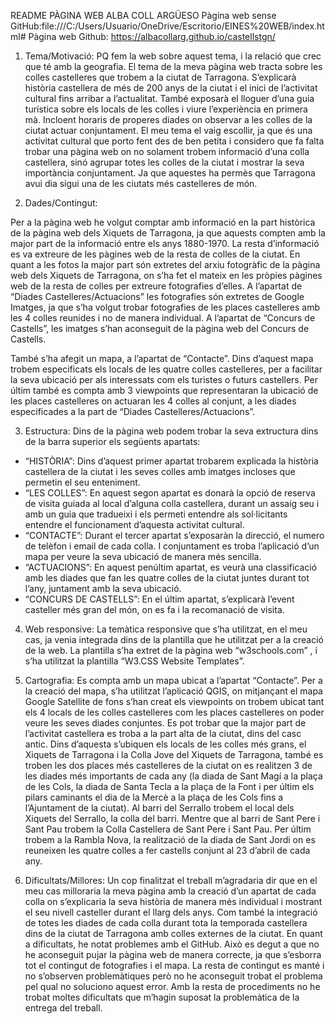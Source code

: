 README PÀGINA WEB ALBA COLL ARGÜESO
Pàgina web sense GitHub:file:///C:/Users/Usuario/OneDrive/Escritorio/EINES%20WEB/index.html# 
Pàgina web Github: https://albacollarg.github.io/castellstgn/ 

1.	Tema/Motivació:
PQ fem la web sobre aquest tema, i la relació que crec que té amb la geografia.
El tema de la meva pàgina web tracta sobre les colles castelleres que trobem a la ciutat de Tarragona. S’explicarà història castellera de més de 200 anys de la ciutat i el inici de l’activitat cultural fins arribar a l’actualitat. També exposarà el lloguer d’una guia turística sobre els locals de les colles i viure l’experiència en primera mà. Incloent horaris de properes diades on observar a les colles de la ciutat actuar conjuntament. 
El meu tema el vaig escollir, ja que és una activitat cultural que porto fent des de ben petita i considero que fa falta trobar una pàgina web on no solament trobem informació d’una colla castellera, sinó agrupar totes les colles de la ciutat i mostrar la seva importància conjuntament. Ja que aquestes ha permès que Tarragona avui dia sigui una de les ciutats més castelleres de món.

2.	Dades/Contingut:

Per a la pàgina web he volgut comptar amb informació en la part històrica de la pàgina web dels Xiquets de Tarragona, ja que aquests compten amb la major part de la informació entre els anys 1880-1970. La resta d’informació es va extreure de les pàgines web de la resta de colles de la ciutat.
En quant a les fotos la major part són extretes del arxiu fotogràfic de la pàgina web dels Xiquets de Tarragona, on s’ha fet el mateix en les pròpies pàgines web de la resta de colles per extreure fotografies d’elles. 
A l’apartat de “Diades Castelleres/Actuacions” les fotografies són extretes de Google Imatges, ja que s’ha volgut trobar fotografies de les places castelleres amb les 4 colles reunides i no de manera individual.
A l’apartat de “Concurs de Castells”, les imatges s’han aconseguit de la pàgina web del Concurs de Castells. 

També s’ha afegit un mapa, a l’apartat de “Contacte”. Dins d’aquest mapa trobem especificats els locals de les quatre colles castelleres, per a facilitar la seva ubicació per als interessats com els turistes o futurs castellers. Per últim també es compta amb 3 viewpoints que representaran la ubicació de les places castelleres on actuaran les 4 colles al conjunt, a les diades especificades a la part de “Diades Castelleres/Actuacions”.

3.	Estructura:
Dins de la pàgina web podem trobar la seva extructura dins de la barra superior els següents apartats:
-	“HISTÒRIA”: Dins d’aquest primer apartat trobarem explicada la història castellera de la ciutat i les seves colles amb imatges incloses que permetin el seu enteniment.
-	“LES COLLES”: En aquest segon apartat es donarà la opció de reserva de visita guiada al local d’alguna colla castellera, durant un assaig seu i amb un guia que tradueixi i els permeti entendre als sol·licitants entendre el funcionament d’aquesta activitat cultural.
-	“CONTACTE”: Durant el tercer apartat s’exposaràn la direcció, el numero de telèfon i email de cada colla. I conjuntament es troba l’aplicació d’un mapa per veure la seva ubicació de manera més sencilla.
-	“ACTUACIONS”: En aquest penúltim apartat, es veurà una classificació amb les diades que fan les quatre colles de la ciutat juntes durant tot l’any, juntament amb la seva ubicació. 
-	“CONCURS DE CASTELLS”: En el últim apartat, s’explicarà l’event casteller més gran del món, on es fa i la recomanació de visita. 

4.	Web responsive:
La temàtica responsive que s’ha utilitzat, en el meu cas, ja venia integrada dins de la plantilla que he utilitzat per a la creació de la web. La plantilla s’ha extret de la pàgina web “w3schools.com” , i s’ha utilitzat la plantilla “W3.CSS Website Templates”. 
5.	Cartografia:
Es compta amb un mapa ubicat a l’apartat “Contacte”. Per a la creació del mapa, s’ha utilitzat l’aplicació QGIS, on mitjançant el mapa Google Satellite de fons s’han creat els viewpoints on trobem ubicat tant els 4 locals de les colles castelleres com les places castelleres on poder veure les seves diades conjuntes. 
Es pot trobar que la major part de l’activitat castellera es troba a la part alta de la ciutat, dins del casc antic. Dins d’aquesta s’ubiquen els locals de les colles més grans, el Xiquets de Tarragona i la Colla Jove del Xiquets de Tarragona, també es troben les dos places més castelleres de la ciutat on es realitzen 3 de les diades més importants de cada any (la diada de Sant Magí a la plaça de les Cols, la diada de Santa Tecla a la plaça de la Font i per últim els pilars caminants el dia de la Mercè a la plaça de les Cols fins a l’Ajuntament de la ciutat). Al barri del Serrallo trobem el local dels Xiquets del Serrallo, la colla del barri. Mentre que al barri de Sant Pere i Sant Pau trobem la Colla Castellera de Sant Pere i Sant Pau. Per últim trobem a la Rambla Nova, la realització de la diada de Sant Jordi on es reuneixen les quatre colles a fer castells conjunt al 23 d’abril de cada any.

6.	Dificultats/Millores:
Un cop finalitzat el treball m’agradaria dir que en el meu cas milloraria la meva pàgina amb la creació d’un apartat de cada colla on s’explicaria la seva història de manera més individual i mostrant el seu nivell casteller durant el llarg dels anys. Com també la integració de totes les diades de cada colla durant tota la temporada castellera dins de la ciutat de Tarragona amb colles externes de la ciutat.
En quant a dificultats, he notat problemes amb el GitHub. Això es degut a que no he aconseguit pujar la pàgina web de manera correcte, ja que s’esborra tot el contingut de fotografies i el mapa. La resta de contingut es manté i no s’observen problemàtiques però no he aconseguit trobat el problema pel qual no soluciono aquest error.
Amb la resta de procediments no he trobat moltes dificultats que m’hagin suposat la problemàtica de la entrega del treball. 
